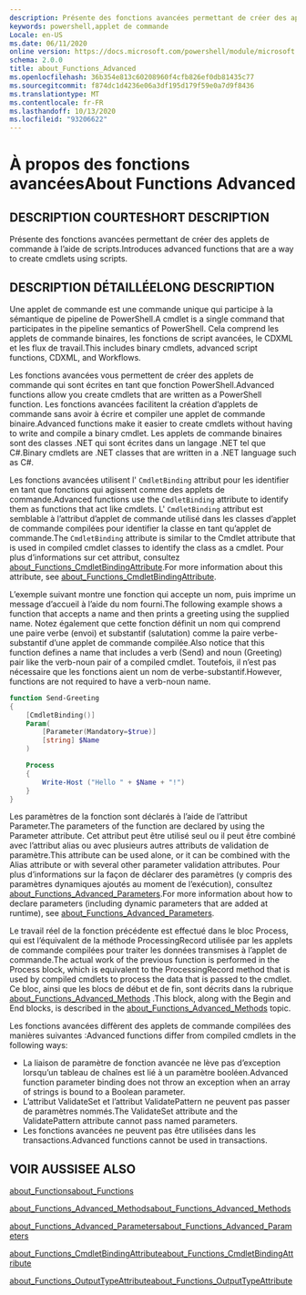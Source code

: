 ```yaml
---
description: Présente des fonctions avancées permettant de créer des applets de commande à l’aide de scripts.
keywords: powershell,applet de commande
Locale: en-US
ms.date: 06/11/2020
online version: https://docs.microsoft.com/powershell/module/microsoft.powershell.core/about/about_functions_advanced?view=powershell-7&WT.mc_id=ps-gethelp
schema: 2.0.0
title: about_Functions_Advanced
ms.openlocfilehash: 36b354e813c60208960f4cfb826ef0db81435c77
ms.sourcegitcommit: f874dc1d4236e06a3df195d179f59e0a7d9f8436
ms.translationtype: MT
ms.contentlocale: fr-FR
ms.lasthandoff: 10/13/2020
ms.locfileid: "93206622"
---
```

# <a name="about-functions-advanced"></a><span data-ttu-id="a2b3c-104">À propos des fonctions avancées</span><span class="sxs-lookup"><span data-stu-id="a2b3c-104">About Functions Advanced</span></span>

## <a name="short-description"></a><span data-ttu-id="a2b3c-105">DESCRIPTION COURTE</span><span class="sxs-lookup"><span data-stu-id="a2b3c-105">SHORT DESCRIPTION</span></span>
<span data-ttu-id="a2b3c-106">Présente des fonctions avancées permettant de créer des applets de commande à l’aide de scripts.</span><span class="sxs-lookup"><span data-stu-id="a2b3c-106">Introduces advanced functions that are a way to create cmdlets using scripts.</span></span>

## <a name="long-description"></a><span data-ttu-id="a2b3c-107">DESCRIPTION DÉTAILLÉE</span><span class="sxs-lookup"><span data-stu-id="a2b3c-107">LONG DESCRIPTION</span></span>

<span data-ttu-id="a2b3c-108">Une applet de commande est une commande unique qui participe à la sémantique de pipeline de PowerShell.</span><span class="sxs-lookup"><span data-stu-id="a2b3c-108">A cmdlet is a single command that participates in the pipeline semantics of PowerShell.</span></span> <span data-ttu-id="a2b3c-109">Cela comprend les applets de commande binaires, les fonctions de script avancées, le CDXML et les flux de travail.</span><span class="sxs-lookup"><span data-stu-id="a2b3c-109">This includes binary cmdlets, advanced script functions, CDXML, and Workflows.</span></span>

<span data-ttu-id="a2b3c-110">Les fonctions avancées vous permettent de créer des applets de commande qui sont écrites en tant que fonction PowerShell.</span><span class="sxs-lookup"><span data-stu-id="a2b3c-110">Advanced functions allow you create cmdlets that are written as a PowerShell function.</span></span> <span data-ttu-id="a2b3c-111">Les fonctions avancées facilitent la création d’applets de commande sans avoir à écrire et compiler une applet de commande binaire.</span><span class="sxs-lookup"><span data-stu-id="a2b3c-111">Advanced functions make it easier to create cmdlets without having to write and compile a binary cmdlet.</span></span> <span data-ttu-id="a2b3c-112">Les applets de commande binaires sont des classes .NET qui sont écrites dans un langage .NET tel que C#.</span><span class="sxs-lookup"><span data-stu-id="a2b3c-112">Binary cmdlets are .NET classes that are written in a .NET language such as C#.</span></span>

<span data-ttu-id="a2b3c-113">Les fonctions avancées utilisent l' `CmdletBinding` attribut pour les identifier en tant que fonctions qui agissent comme des applets de commande.</span><span class="sxs-lookup"><span data-stu-id="a2b3c-113">Advanced functions use the `CmdletBinding` attribute to identify them as functions that act like cmdlets.</span></span> <span data-ttu-id="a2b3c-114">L' `CmdletBinding` attribut est semblable à l’attribut d’applet de commande utilisé dans les classes d’applet de commande compilées pour identifier la classe en tant qu’applet de commande.</span><span class="sxs-lookup"><span data-stu-id="a2b3c-114">The `CmdletBinding` attribute is similar to the Cmdlet attribute that is used in compiled cmdlet classes to identify the class as a cmdlet.</span></span> <span data-ttu-id="a2b3c-115">Pour plus d’informations sur cet attribut, consultez [about_Functions_CmdletBindingAttribute](about_Functions_CmdletBindingAttribute.md).</span><span class="sxs-lookup"><span data-stu-id="a2b3c-115">For more information about this attribute, see [about_Functions_CmdletBindingAttribute](about_Functions_CmdletBindingAttribute.md).</span></span>

<span data-ttu-id="a2b3c-116">L’exemple suivant montre une fonction qui accepte un nom, puis imprime un message d’accueil à l’aide du nom fourni.</span><span class="sxs-lookup"><span data-stu-id="a2b3c-116">The following example shows a function that accepts a name and then prints a greeting using the supplied name.</span></span> <span data-ttu-id="a2b3c-117">Notez également que cette fonction définit un nom qui comprend une paire verbe (envoi) et substantif (salutation) comme la paire verbe-substantif d’une applet de commande compilée.</span><span class="sxs-lookup"><span data-stu-id="a2b3c-117">Also notice that this function defines a name that includes a verb (Send) and noun (Greeting) pair like the verb-noun pair of a compiled cmdlet.</span></span> <span data-ttu-id="a2b3c-118">Toutefois, il n’est pas nécessaire que les fonctions aient un nom de verbe-substantif.</span><span class="sxs-lookup"><span data-stu-id="a2b3c-118">However, functions are not required to have a verb-noun name.</span></span>

```powershell
function Send-Greeting
{
    [CmdletBinding()]
    Param(
        [Parameter(Mandatory=$true)]
        [string] $Name
    )

    Process
    {
        Write-Host ("Hello " + $Name + "!")
    }
}
```

<span data-ttu-id="a2b3c-119">Les paramètres de la fonction sont déclarés à l’aide de l’attribut Parameter.</span><span class="sxs-lookup"><span data-stu-id="a2b3c-119">The parameters of the function are declared by using the Parameter attribute.</span></span>
<span data-ttu-id="a2b3c-120">Cet attribut peut être utilisé seul ou il peut être combiné avec l’attribut alias ou avec plusieurs autres attributs de validation de paramètre.</span><span class="sxs-lookup"><span data-stu-id="a2b3c-120">This attribute can be used alone, or it can be combined with the Alias attribute or with several other parameter validation attributes.</span></span> <span data-ttu-id="a2b3c-121">Pour plus d’informations sur la façon de déclarer des paramètres (y compris des paramètres dynamiques ajoutés au moment de l’exécution), consultez [about_Functions_Advanced_Parameters](about_Functions_Advanced_Parameters.md).</span><span class="sxs-lookup"><span data-stu-id="a2b3c-121">For more information about how to declare parameters (including dynamic parameters that are added at runtime), see [about_Functions_Advanced_Parameters](about_Functions_Advanced_Parameters.md).</span></span>

<span data-ttu-id="a2b3c-122">Le travail réel de la fonction précédente est effectué dans le bloc Process, qui est l’équivalent de la méthode ProcessingRecord utilisée par les applets de commande compilées pour traiter les données transmises à l’applet de commande.</span><span class="sxs-lookup"><span data-stu-id="a2b3c-122">The actual work of the previous function is performed in the Process block, which is equivalent to the ProcessingRecord method that is used by compiled cmdlets to process the data that is passed to the cmdlet.</span></span> <span data-ttu-id="a2b3c-123">Ce bloc, ainsi que les blocs de début et de fin, sont décrits dans la rubrique [about_Functions_Advanced_Methods](about_Functions_Advanced_Methods.md) .</span><span class="sxs-lookup"><span data-stu-id="a2b3c-123">This block, along with the Begin and End blocks, is described in the [about_Functions_Advanced_Methods](about_Functions_Advanced_Methods.md) topic.</span></span>

<span data-ttu-id="a2b3c-124">Les fonctions avancées diffèrent des applets de commande compilées des manières suivantes :</span><span class="sxs-lookup"><span data-stu-id="a2b3c-124">Advanced functions differ from compiled cmdlets in the following ways:</span></span>

- <span data-ttu-id="a2b3c-125">La liaison de paramètre de fonction avancée ne lève pas d’exception lorsqu’un tableau de chaînes est lié à un paramètre booléen.</span><span class="sxs-lookup"><span data-stu-id="a2b3c-125">Advanced function parameter binding does not throw an exception when an array of strings is bound to a Boolean parameter.</span></span>
- <span data-ttu-id="a2b3c-126">L’attribut ValidateSet et l’attribut ValidatePattern ne peuvent pas passer de paramètres nommés.</span><span class="sxs-lookup"><span data-stu-id="a2b3c-126">The ValidateSet attribute and the ValidatePattern attribute cannot pass named parameters.</span></span>
- <span data-ttu-id="a2b3c-127">Les fonctions avancées ne peuvent pas être utilisées dans les transactions.</span><span class="sxs-lookup"><span data-stu-id="a2b3c-127">Advanced functions cannot be used in transactions.</span></span>

## <a name="see-also"></a><span data-ttu-id="a2b3c-128">VOIR AUSSI</span><span class="sxs-lookup"><span data-stu-id="a2b3c-128">SEE ALSO</span></span>

[<span data-ttu-id="a2b3c-129">about_Functions</span><span class="sxs-lookup"><span data-stu-id="a2b3c-129">about_Functions</span></span>](about_Functions.md)

[<span data-ttu-id="a2b3c-130">about_Functions_Advanced_Methods</span><span class="sxs-lookup"><span data-stu-id="a2b3c-130">about_Functions_Advanced_Methods</span></span>](about_Functions_Advanced_Methods.md)

[<span data-ttu-id="a2b3c-131">about_Functions_Advanced_Parameters</span><span class="sxs-lookup"><span data-stu-id="a2b3c-131">about_Functions_Advanced_Parameters</span></span>](about_Functions_Advanced_Parameters.md)

[<span data-ttu-id="a2b3c-132">about_Functions_CmdletBindingAttribute</span><span class="sxs-lookup"><span data-stu-id="a2b3c-132">about_Functions_CmdletBindingAttribute</span></span>](about_Functions_CmdletBindingAttribute.md)

[<span data-ttu-id="a2b3c-133">about_Functions_OutputTypeAttribute</span><span class="sxs-lookup"><span data-stu-id="a2b3c-133">about_Functions_OutputTypeAttribute</span></span>](about_Functions_OutputTypeAttribute.md)

